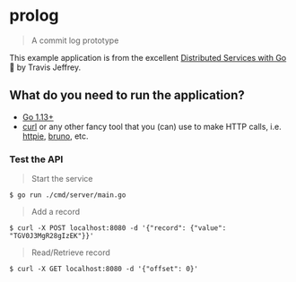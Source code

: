 # prolog

> A commit log prototype

This example application is from the excellent [Distributed Services with Go](https://pragprog.com/titles/tjgo/distributed-services-with-go) 📖 by Travis Jeffrey.

## What do you need to run the application?

- [Go 1.13+](https://go.dev/dl/)
- [curl](https://curl.se) or any other fancy tool that you (can) use to make HTTP calls, i.e. [httpie](https://httpie.io), [bruno](https://www.usebruno.com), etc.

### Test the API

> Start the service

```console
$ go run ./cmd/server/main.go
```

> Add a record

```console
$ curl -X POST localhost:8080 -d '{"record": {"value": "TGV0J3MgR28gIzEK"}}'
```

> Read/Retrieve record

```console
$ curl -X GET localhost:8080 -d '{"offset": 0}'
```
